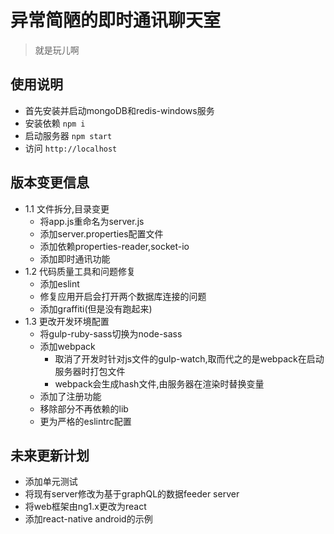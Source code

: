 # 异常简陋的即时通讯聊天室

> 就是玩儿啊

## 使用说明

- 首先安装并启动mongoDB和redis-windows服务 
- 安装依赖 `npm i`
- 启动服务器 `npm start`
- 访问 `http://localhost`

## 版本变更信息

- 1.1 文件拆分,目录变更
  - 将app.js重命名为server.js
  - 添加server.properties配置文件
  - 添加依赖properties-reader,socket-io
  - 添加即时通讯功能
- 1.2 代码质量工具和问题修复
  - 添加eslint
  - 修复应用开启会打开两个数据库连接的问题
  - 添加graffiti(但是没有跑起来)
- 1.3 更改开发环境配置
  - 将gulp-ruby-sass切换为node-sass
  - 添加webpack
    - 取消了开发时针对js文件的gulp-watch,取而代之的是webpack在启动服务器时打包文件
    - webpack会生成hash文件,由服务器在渲染时替换变量
  - 添加了注册功能
  - 移除部分不再依赖的lib
  - 更为严格的eslintrc配置

## 未来更新计划

 - 添加单元测试
 - 将现有server修改为基于graphQL的数据feeder server
 - 将web框架由ng1.x更改为react
 - 添加react-native android的示例